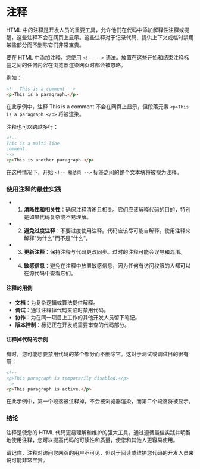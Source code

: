 # 注释

HTML 中的注释是开发人员的重要工具，允许他们在代码中添加解释性注释或提醒，这些注释不会在网页上显示。这些注释对于记录代码、提供上下文或临时禁用某些部分而不删除它们非常宝贵。

要在 HTML 中添加注释，您使用 `<!-- -->` 语法。放置在这些开始和结束注释标签之间的任何内容在浏览器渲染网页时都会被忽略。

例如：

```html
<!-- This is a comment -->
<p>This is a paragraph.</p>
```

在此示例中，注释 This is a comment 不会在网页上显示，但段落元素 `<p>This is a paragraph.</p>` 将被渲染。

注释也可以跨越多行：

```html
<!--
This is a multi-line
comment.
-->
<p>This is another paragraph.</p>
```

在这种情况下，开始 `<!-- 和结束 -->` 标签之间的整个文本块将被视为注释。

### 使用注释的最佳实践

- 1. **清晰性和相关性**：确保注释清晰且相关。它们应该解释代码的目的，特别是如果代码复杂或不易理解。
- 2. **避免过度注释**：不要过度使用注释。代码应该尽可能自解释。使用注释来解释"为什么"而不是"什么"。
- 3. **更新注释**：保持注释与代码更改同步。过时的注释可能会误导和混淆。
- 4. **敏感信息**：避免在注释中放置敏感信息，因为任何有访问权限的人都可以在源代码中查看它们。

#### 注释的用例

- **文档**：为复杂逻辑或算法提供解释。
- **调试**：通过注释掉代码来临时禁用代码。
- **协作**：为在同一项目上工作的其他开发人员留下笔记。
- **版本控制**：标记正在开发或需要审查的代码部分。

#### 注释掉代码的示例

有时，您可能想要禁用代码的某个部分而不删除它。这对于测试或调试目的很有用：

```html
<!--
<p>This paragraph is temporarily disabled.</p>
-->
<p>This paragraph is active.</p>
```

在此示例中，第一个段落被注释掉，不会被浏览器渲染，而第二个段落将被显示。

### 结论

注释是使您的 HTML 代码更易理解和维护的强大工具。通过遵循最佳实践并明智地使用注释，您可以提高代码的可读性和质量，使您和其他人更容易使用。

请记住，注释对访问您网页的用户不可见，但对于阅读或维护您代码的开发人员来说可能非常宝贵。

